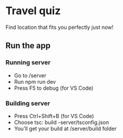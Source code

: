 # Travel quiz

Find location that fits you perfectly just now!

## Run the app

### Running server
- Go to /server
- Run npm run dev
- Press F5 to debug (for VS Code)

### Building server
- Press Ctrl+Shift+B (for VS Code)
- Choose tsc: build -server/tsconfig.json
- You'll get your build at /server/build folder